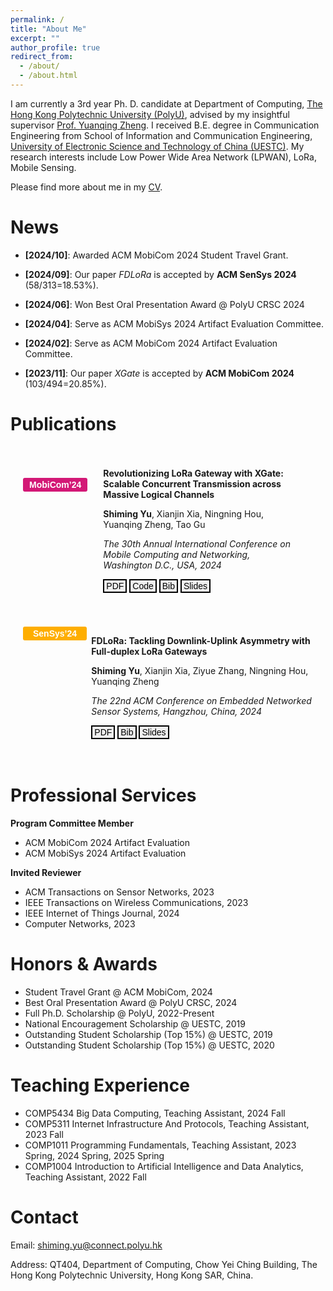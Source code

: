 ```yaml
---
permalink: /
title: "About Me"
excerpt: ""
author_profile: true
redirect_from: 
  - /about/
  - /about.html
---
```


I am currently a 3rd year Ph. D. candidate at Department of Computing, [The Hong Kong Polytechnic University (PolyU)](https://www.polyu.edu.hk/), advised by my insightful supervisor [Prof. Yuanqing Zheng](https://www4.comp.polyu.edu.hk/~csyqzheng/). I received B.E. degree in Communication Engineering from School of Information and Communication Engineering, [University of Electronic Science and Technology of China (UESTC)](https://en.uestc.edu.cn/). My research interests include Low Power Wide Area Network (LPWAN), LoRa, Mobile Sensing.

Please find more about me in my [CV](files/CV_Shiming.pdf).

News
======
* **[2024/10]**: Awarded ACM MobiCom 2024 Student Travel Grant.

* **[2024/09]**: Our paper *FDLoRa* is accepted by **ACM SenSys 2024** (58/313=18.53%).

* **[2024/06]**: Won Best Oral Presentation Award @ PolyU CRSC 2024

* **[2024/04]**: Serve as ACM MobiSys 2024 Artifact Evaluation Committee.

* **[2024/02]**: Serve as ACM MobiCom 2024 Artifact Evaluation Committee.

* **[2023/11]**: Our paper *XGate* is accepted by **ACM MobiCom 2024** (103/494=20.85%).

Publications
======

<div style="display: flex; border: 1px solid none; height: flex; margin: 0 0; position: relative;">
    <div style="width: 12%; background-color: none; padding: 50px 20px;">
        <button type="button" onclick="location.href='https://www.sigmobile.org/mobicom/2024/';" style="font-size: 14px; background-color: #d31876; color: white; padding: 3px 10px; border-radius: 3px; border: none;"><b>MobiCom’24</b></button>
    </div>
    <div style="width: 2%; background-color: none; margin: 0 0;"></div>
    <div style="width: 80%; background-color: none; padding: 20px 40px;">
        
<b>Revolutionizing LoRa Gateway with XGate: Scalable Concurrent Transmission across Massive Logical Channels</b><br>

<b>Shiming Yu</b>, Xianjin Xia, Ningning Hou, Yuanqing Zheng, Tao Gu<br>

<i>The 30th Annual International Conference on Mobile Computing and Networking, Washington D.C., USA, 2024</i><br>

<button type="button" onclick="location.href='https://xiaoming124.github.io/files/3636534.3649375.pdf';" style="font-size: 14px; background-color: none; color: default; padding: 1px 3px; border-radius: 0px; border: 2px solid black;">PDF</button>
<button type="button" onclick="location.href='https://github.com/xiaoming124/XGate';" style="font-size: 14px; background-color: none; color: default; padding: 1px 3px; border-radius: 0px; border: 2px solid black;">Code</button>
<button type="button" onclick="location.href='https://xiaoming124.github.io/files/acm_3636534.3649375.bib';" style="font-size: 14px; background-color: none; color: default; padding: 1px 3px; border-radius: 0px; border: 2px solid black;">Bib</button>
<button type="button" onclick="location.href='https://xiaoming124.github.io/files/XGate_MobiCom24_v2.key';" style="font-size: 14px; background-color: none; color: default; padding: 1px 3px; border-radius: 0px; border: 2px solid black;">Slides</button>
    </div>
</div>

<!-- <button type="button" onclick="location.href='https://www.sigmobile.org/mobicom/2024/';" style="font-size: 16px; background-color: #d31876; color: white; padding: 3px 4px; border-radius: 3px; border: none;"><b>MobiCom 2024</b></button> 
**Revolutionizing LoRa Gateway with XGate: Scalable Concurrent Transmission across Massive Logical Channels**

**Shiming Yu**, Xianjin Xia, Ningning Hou, Yuanqing Zheng, Tao Gu

*The 30th Annual International Conference on Mobile Computing and Networking, Washington D.C., USA, 2024*

  [[Paper](files/3636534.3649375.pdf)][[Codes](https://github.com/xiaoming124/XGate)][[Bib](files/acm_3636534.3649375.bib)][[Slides](files/XGate_MobiCom24_v2.key)] -->

<div style="display: flex; border: 1px solid none; height: flex; margin: 0 0; position: relative;">
    <div style="width: 12%; background-color: none; padding: 20px;">
        <button type="button" onclick="location.href='https://sensys.acm.org/2024/';" style="font-size: 14px; background-color: #feae00; color: white; padding: 3px 16px; border-radius: 3px; border: none;"><b>SenSys’24</b></button>
    </div>
    <div style="width: 2%; background-color: none; margin: 0 0;"></div>
    <div style="width: 80%; background-color: none; padding: 20px;">
        
<b>FDLoRa: Tackling Downlink-Uplink Asymmetry with Full-duplex LoRa Gateways</b><br>

<b>Shiming Yu</b>, Xianjin Xia, Ziyue Zhang, Ningning Hou, Yuanqing Zheng<br>

<i>The 22nd ACM Conference on Embedded Networked Sensor Systems, Hangzhou, China, 2024</i><br>

<button type="button" onclick="location.href='https://xiaoming124.github.io/files/sensys24-final205.pdf';" style="font-size: 14px; background-color: none; color: default; padding: 1px 3px; border-radius: 0px; border: 2px solid black;">PDF</button>
<button type="button" onclick="location.href='https://xiaoming124.github.io/files/acm_3666025.3699338.bib';" style="font-size: 14px; background-color: none; color: default; padding: 1px 3px; border-radius: 0px; border: 2px solid black;">Bib</button>
<button type="button" onclick="location.href='https://xiaoming124.github.io/files/FDLoRa_SenSys24.key';" style="font-size: 14px; background-color: none; color: default; padding: 1px 3px; border-radius: 0px; border: 2px solid black;">Slides</button>
    </div>
</div>

<!-- <button type="button" onclick="location.href='https://sensys.acm.org/2024/';" style="font-size: 16px; background-color: #feae00; color: white; padding: 3px 4px; border-radius: 3px; border: none;"><b>SenSys 2024</b></button> **FDLoRa: Tackling Downlink-Uplink Asymmetry with Full-duplex LoRa Gateways**

**Shiming Yu**, Xianjin Xia, Ziyue Zhang, Ningning Hou, Yuanqing Zheng

*The 22nd ACM Conference on Embedded Networked Sensor Systems, Hangzhou, China, 2024*

  [[Paper](files/sensys24-final205.pdf)][[Bib](files/acm_3666025.3699338.bib)][[Slides](files/FDLoRa_SenSys24.key)] -->

Professional Services
======
**Program Committee Member**
* ACM MobiCom 2024 Artifact Evaluation
* ACM MobiSys 2024 Artifact Evaluation

**Invited Reviewer**
* ACM Transactions on Sensor Networks, 2023
* IEEE Transactions on Wireless Communications, 2023
* IEEE Internet of Things Journal, 2024
* Computer Networks, 2023

Honors & Awards
======
* Student Travel Grant @ ACM MobiCom, 2024
* Best Oral Presentation Award @ PolyU CRSC, 2024
* Full Ph.D. Scholarship @ PolyU, 2022-Present
* National Encouragement Scholarship @ UESTC, 2019
* Outstanding Student Scholarship (Top 15%) @ UESTC, 2019
* Outstanding Student Scholarship (Top 15%) @ UESTC, 2020

Teaching Experience
======
* COMP5434 Big Data Computing, Teaching Assistant, 2024 Fall
* COMP5311 Internet Infrastructure And Protocols, Teaching Assistant, 2023 Fall
* COMP1011 Programming Fundamentals, Teaching Assistant, 2023 Spring, 2024 Spring, 2025 Spring
* COMP1004 Introduction to Artificial Intelligence and Data Analytics, Teaching Assistant, 2022 Fall

Contact
======
Email: shiming.yu@connect.polyu.hk

Address: QT404, Department of Computing, Chow Yei Ching Building, The Hong Kong Polytechnic University, Hong Kong SAR, China.
